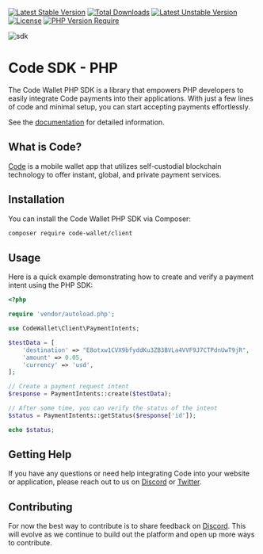 [![Latest Stable Version](https://poser.pugx.org/code-wallet/client/v)](//packagist.org/packages/code-wallet/client)
[![Total Downloads](https://poser.pugx.org/code-wallet/client/downloads)](//packagist.org/packages/code-wallet/client)
[![Latest Unstable Version](https://poser.pugx.org/code-wallet/client/v/unstable)](//packagist.org/packages/code-wallet/client)
[![License](https://poser.pugx.org/code-wallet/client/license)](//packagist.org/packages/code-wallet/client)
[![PHP Version Require](http://poser.pugx.org/code-wallet/client/require/php)](//packagist.org/packages/code-wallet/client)

![sdk](https://github.com/code-wallet/code-sdk-php/assets/623790/8e64e8d6-db34-4415-890c-6a3fb2631041)

# Code SDK - PHP

The Code Wallet PHP SDK is a library that empowers PHP developers to easily integrate Code payments into their applications. With just a few lines of code and minimal setup, you can start accepting payments effortlessly.

See the [documentation](https://code-wallet.github.io/code-sdk/docs/guide/introduction.html) for detailed information.

## What is Code?

[Code](https://getcode.com) is a mobile wallet app that utilizes self-custodial blockchain technology to offer instant, global, and private payment services.

## Installation

You can install the Code Wallet PHP SDK via Composer:

```bash
composer require code-wallet/client
```

## Usage
Here is a quick example demonstrating how to create and verify a payment intent using the PHP SDK:

```php
<?php

require 'vendor/autoload.php';

use CodeWallet\Client\PaymentIntents;

$testData = [
    'destination' => "E8otxw1CVX9bfyddKu3ZB3BVLa4VVF9J7CTPdnUwT9jR",
    'amount' => 0.05,
    'currency' => 'usd',
];

// Create a payment request intent
$response = PaymentIntents::create($testData);

// After some time, you can verify the status of the intent
$status = PaymentIntents::getStatus($response['id']);

echo $status;
```

## Getting Help

If you have any questions or need help integrating Code into your website or application, please reach out to us on [Discord](https://discord.gg/DunN9aNS) or [Twitter](https://twitter.com/getcode).

##  Contributing

For now the best way to contribute is to share feedback on [Discord](https://discord.gg/DunN9aNS). This will evolve as we continue to build out the platform and open up more ways to contribute. 
